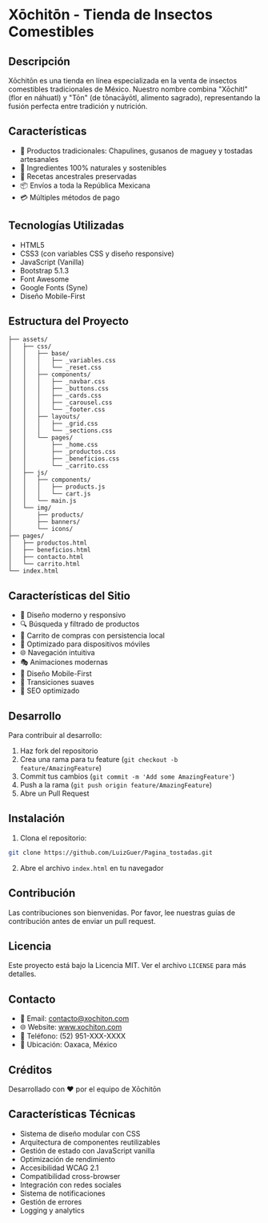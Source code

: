 # Xōchitōn - Tienda de Insectos Comestibles

## Descripción
Xōchitōn es una tienda en línea especializada en la venta de insectos comestibles tradicionales de México. Nuestro nombre combina "Xōchitl" (flor en náhuatl) y "Tōn" (de tōnacāyōtl, alimento sagrado), representando la fusión perfecta entre tradición y nutrición.

## Características
- 🦗 Productos tradicionales: Chapulines, gusanos de maguey y tostadas artesanales
- 🌱 Ingredientes 100% naturales y sostenibles
- 🏺 Recetas ancestrales preservadas
- 📦 Envíos a toda la República Mexicana
- 💳 Múltiples métodos de pago

## Tecnologías Utilizadas
- HTML5
- CSS3 (con variables CSS y diseño responsive)
- JavaScript (Vanilla)
- Bootstrap 5.1.3
- Font Awesome
- Google Fonts (Syne)
- Diseño Mobile-First

## Estructura del Proyecto
```
├── assets/
│   ├── css/
│   │   ├── base/
│   │   │   ├── _variables.css
│   │   │   └── _reset.css
│   │   ├── components/
│   │   │   ├── _navbar.css
│   │   │   ├── _buttons.css
│   │   │   ├── _cards.css
│   │   │   ├── _carousel.css
│   │   │   └── _footer.css
│   │   ├── layouts/
│   │   │   ├── _grid.css
│   │   │   └── _sections.css
│   │   └── pages/
│   │       ├── _home.css
│   │       ├── _productos.css
│   │       ├── _beneficios.css
│   │       └── _carrito.css
│   ├── js/
│   │   ├── components/
│   │   │   ├── products.js
│   │   │   └── cart.js
│   │   └── main.js
│   └── img/
│       ├── products/
│       ├── banners/
│       └── icons/
├── pages/
│   ├── productos.html
│   ├── beneficios.html
│   ├── contacto.html
│   └── carrito.html
└── index.html
```

## Características del Sitio
- 🎨 Diseño moderno y responsivo
- 🔍 Búsqueda y filtrado de productos
- 🛒 Carrito de compras con persistencia local
- 📱 Optimizado para dispositivos móviles
- 🌐 Navegación intuitiva
- 🎭 Animaciones modernas
- 📱 Diseño Mobile-First
- 🔄 Transiciones suaves
- 🎯 SEO optimizado

## Desarrollo
Para contribuir al desarrollo:

1. Haz fork del repositorio
2. Crea una rama para tu feature (`git checkout -b feature/AmazingFeature`)
3. Commit tus cambios (`git commit -m 'Add some AmazingFeature'`)
4. Push a la rama (`git push origin feature/AmazingFeature`)
5. Abre un Pull Request

## Instalación
1. Clona el repositorio:
```bash
git clone https://github.com/LuizGuer/Pagina_tostadas.git
```
2. Abre el archivo `index.html` en tu navegador

## Contribución
Las contribuciones son bienvenidas. Por favor, lee nuestras guías de contribución antes de enviar un pull request.

## Licencia
Este proyecto está bajo la Licencia MIT. Ver el archivo `LICENSE` para más detalles.

## Contacto
- 📧 Email: contacto@xochiton.com
- 🌐 Website: www.xochiton.com
- 📱 Teléfono: (52) 951-XXX-XXXX
- 📍 Ubicación: Oaxaca, México

## Créditos
Desarrollado con ❤️ por el equipo de Xōchitōn

## Características Técnicas
- Sistema de diseño modular con CSS
- Arquitectura de componentes reutilizables
- Gestión de estado con JavaScript vanilla
- Optimización de rendimiento
- Accesibilidad WCAG 2.1
- Compatibilidad cross-browser
- Integración con redes sociales
- Sistema de notificaciones
- Gestión de errores
- Logging y analytics 